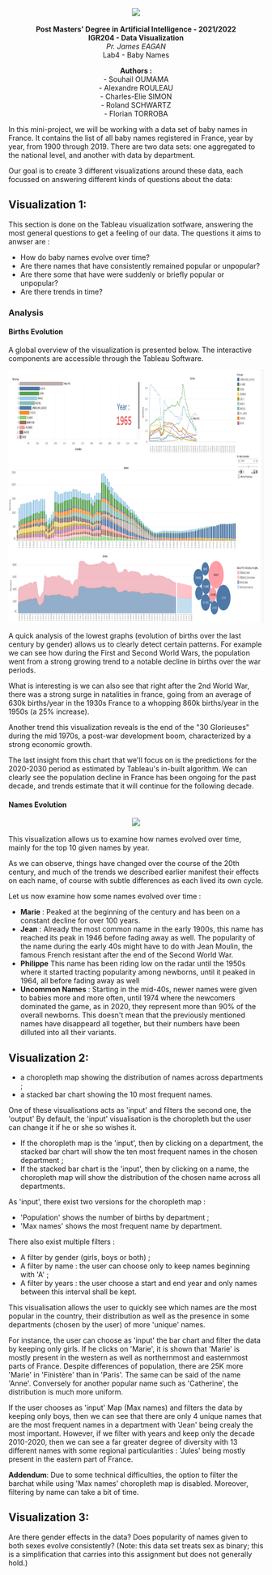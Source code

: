 <p align="center">
  <img src="https://upload.wikimedia.org/wikipedia/fr/d/d9/Logo_T%C3%A9l%C3%A9com_ParisTech.svg", height=200/>
</p>

<p align="center">
  <b>Post Masters' Degree in Artificial Intelligence - 2021/2022</b><br>
  <b>IGR204 - Data Visualization</b><br>
  <i>Pr. James EAGAN</i><br>
  Lab4 - Baby Names
</p>

<p align="center">
  <b> Authors :</b><br>
  - Souhail OUMAMA<br>
  - Alexandre ROULEAU<br>
  - Charles-Elie SIMON<br>
  - Roland SCHWARTZ<br>
  - Florian TORROBA<br>
</p>

In this mini-project, we will be working with a data set of baby names in France. It contains the list of all baby names registered in France, year by year, from 1900 through 2019. There are two data sets: one aggregated to the national level, and another with data by department. 

Our goal is to create 3 different visualizations around these data, each focussed on answering different kinds of questions about the data:

## **Visualization 1**: 
This section is done on the Tableau visualization sotfware, answering the most general questions to get a feeling of our data. The questions it aims to anwser are : 
  - How do baby names evolve over time? 
  - Are there names that have consistently remained popular or unpopular? 
  - Are there some that have were suddenly or briefly popular or unpopular? 
  - Are there trends in time?

### Analysis
#### Births Evolution
A global overview of the visualization is presented below. The interactive components are accessible through the Tableau Software.

<p align="center">
  <img src="/Tableau/images/Overview.png", height=500/>
</p>

A quick analysis of the lowest graphs (evolution of births over the last century by gender) allows us to clearly detect certain patterns. For example we can see how during the First and Second World Wars, the population went from a strong growing trend to a notable decline in births over the war periods. 

What is interesting is we can also see that right after the 2nd World War, there was a strong surge in natalities in france, going from an average of 630k births/year in the 1930s France to a whopping 860k births/year in the 1950s (a 25% increase).

Another trend this visualization reveals is the end of the "30 Glorieuses" during the mid 1970s, a post-war development boom, characterized by a strong economic growth.

The last insight from this chart that we'll focus on is the predictions for the 2020-2030 period as estimated by Tableau's in-built algorithm. We can clearly see the population decline in France has been ongoing for the past decade, and trends estimate that it will continue for the following decade.

#### Names Evolution

<p align="center">
  <img src="/Tableau/images/Top10Evolution.gif"/>
</p>

This visualization allows us to examine how names evolved over time, mainly for the top 10 given names by year. 

As we can observe, things have changed over the course of the 20th century, and much of the trends we described earlier manifest their effects on each name, of course with subtle differences as each lived its own cycle.

Let us now examine how some names evolved over time : 
- **Marie** : Peaked at the beginning of the century and has been on a constant decline for over 100 years.
- **Jean** : Already the most common name in the early 1900s, this name has reached its peak in 1946 before fading away as well. The popularity of the name during the early 40s might have to do with Jean Moulin, the famous French resistant after the end of the Second World War.
- **Philippe** This name has been riding low on the radar until the 1950s where it started tracting popularity among newborns, until it peaked in 1964, all before fading away as well
- **Uncommon Names** : Starting in the mid-40s, newer names were given to babies more and more often, until 1974 where the newcomers dominated the game, as in 2020, they represent more than 90% of the overall newborns. This doesn't mean that the previously mentioned names have disappeard all together, but their numbers have been dilluted into all their variants.

## **Visualization 2**: 
 - a choropleth map showing the distribution of names across departments ;
 - a stacked bar chart showing the 10 most frequent names.

One of these visualisations acts as 'input' and filters the second one, the 'output' By default, the 'input' visualisation is the choropleth but the user can change it if he or she so wishes it.

 - If the choropleth map is the 'input', then by clicking on a department, the stacked bar chart will show the ten most frequent names in the chosen department ;
 - If the stacked bar chart is the 'input', then by clicking on a name, the choropleth map will show the distribution of the chosen name across all departments.
 
As 'input', there exist two versions for the choropleth map :
 - 'Population' shows the number of births by department ;
 - 'Max names' shows the most frequent name by department. 

There also exist multiple filters :
 - A filter by gender (girls, boys or both) ;
 - A filter by name : the user can choose only to keep names beginning with 'A' ;
 - A filter by years : the user choose a start and end year and only names between this interval shall be kept.

This visualisation allows the user to quickly see which names are the most popular in the country, their distribution as well as the presence in some departments (chosen by the user) of more 'unique' names.

For instance, the user can choose as 'input' the bar chart and filter the data by keeping only girls. If he clicks on 'Marie', it is shown that 'Marie' is mostly present in the western as well as northernmost and easternmost parts of France. Despite differences of population, there are 25K more 'Marie' in 'Finistère' than in 'Paris'. The same can be said of the name 'Anne'. Conversely for another popular name such as 'Catherine', the distribution is much more uniform.

If the user chooses as 'input' Map (Max names) and filters the data by keeping only boys, then we can see that there are only 4 unique names that are the most frequent names in a department with 'Jean' being crealy the most important. However, if we filter with years and keep only the decade 2010-2020, then we can see a far greater degree of diversity with 13 different names with some regional particularities : 'Jules' being mostly present in the eastern part of France.

**Addendum**: Due to some technical difficulties, the option to filter the barchat while using 'Max names' choropleth map is disabled. Moreover, filtering by name can take a bit of time.

## **Visualization 3**: 
Are there gender effects in the data? Does popularity of names given to both sexes evolve consistently? (Note: this data set treats sex as binary; this is a simplification that carries into this assignment but does not generally hold.)


